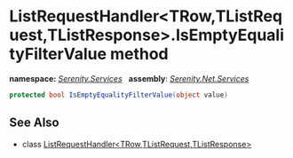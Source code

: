 # ListRequestHandler&lt;TRow,TListRequest,TListResponse&gt;.IsEmptyEqualityFilterValue method
**namespace:** *[Serenity.Services](../../README.md#serenity.services-namespace)*   **assembly**: *[Serenity.Net.Services](../../README.md)*

```csharp
protected bool IsEmptyEqualityFilterValue(object value)
```

## See Also

* class [ListRequestHandler&lt;TRow,TListRequest,TListResponse&gt;](../ListRequestHandler-3.md)